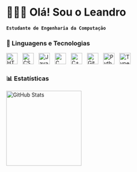 # 👩🏻‍💻 Olá! Sou o Leandro
**`Estudante de Engenharia da Computação`**

<!-- Social icons section -->

### 🤖 Linguagens e Tecnologias

<img 
    align="left" 
    alt="HTML"
    title="HTML" 
    width="30px" 
    style="padding-right: 10px;" 
    src="https://cdn.jsdelivr.net/gh/devicons/devicon@latest/icons/html5/html5-original.svg" 
/>
<img 
    align="left" 
    alt="CSS" 
    title="CSS"
    width="30px" 
    style="padding-right: 10px;" 
    src="https://cdn.jsdelivr.net/gh/devicons/devicon@latest/icons/css3/css3-original.svg" 
/>
<img 
    align="left" 
    alt="JavaScript" 
    title="JavaScript"
    width="30px" 
    style="padding-right: 10px;" 
    src="https://cdn.jsdelivr.net/gh/devicons/devicon@latest/icons/javascript/javascript-original.svg" 
/>
<img 
    align="left" 
    alt="C" 
    title="C"
    width="30px" 
    style="padding-right: 10px;" 
    src = "https://cdn.jsdelivr.net/gh/devicons/devicon@latest/icons/c/c-original.svg"     
/>
<img 
    align="left" 
    alt="C++" 
    title="C++"
    width="30px" 
    style="padding-right: 10px;" 
    src="https://cdn.jsdelivr.net/gh/devicons/devicon@latest/icons/cplusplus/cplusplus-original.svg"     
/>
<img 
    align="left" 
    alt="Git" 
    title="Git"
    width="30px" 
    style="padding-right: 10px;" 
    src="https://cdn.jsdelivr.net/gh/devicons/devicon@latest/icons/git/git-original.svg" 
/>
<img 
    align="left" 
    alt="Python" 
    title="Python"
    width="30px" 
    style="padding-right: 10px;" 
    src="https://cdn.jsdelivr.net/gh/devicons/devicon@latest/icons/python/python-original.svg" 
/>
<img 
    align="left" 
    alt="TypeScript" 
    title="TypeScript"
    width="30px" 
    style="padding-right: 10px;" 
    src="https://img.icons8.com/?size=100&id=HcQEdKCkXUs3&format=png&color=000000"
/>

<br/>
<br/>

### 📊 Estatísticas
  <img 
    align="left" 
    alt="GitHub Stats" 
    height="200" 
    style="padding-right: 10px;"
    src= "https://github-readme-stats.vercel.app/api?username=LeandroSSantos&theme=ambient_gradient&show_icons=true)"
    />
    <!--src="https://github-readme-stats.vercel.app/api?username=LeandroSSantos20&show_icons=true&theme=tokyonight&include_all_commits=true&locale=pt-br" 
  -->
</p>

